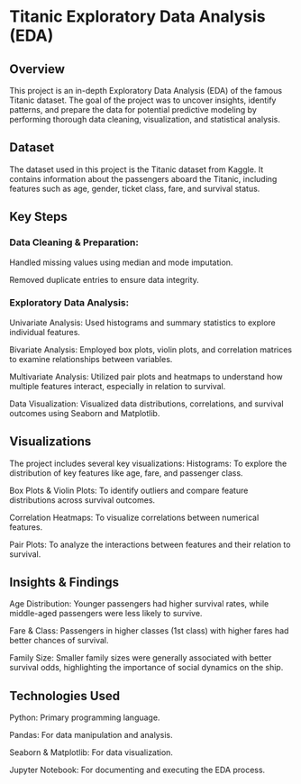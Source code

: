 # Titanic Exploratory Data Analysis (EDA)

## Overview
This project is an in-depth Exploratory Data Analysis (EDA) of the famous Titanic dataset. The goal of the project was to uncover insights, identify patterns, and prepare the data for potential predictive modeling by performing thorough data cleaning, visualization, and statistical analysis.

## Dataset
The dataset used in this project is the Titanic dataset from Kaggle. It contains information about the passengers aboard the Titanic, including features such as age, gender, ticket class, fare, and survival status.

## Key Steps

### Data Cleaning & Preparation:
Handled missing values using median and mode imputation.

Removed duplicate entries to ensure data integrity.

### Exploratory Data Analysis:
Univariate Analysis: Used histograms and summary statistics to explore individual features.

Bivariate Analysis: Employed box plots, violin plots, and correlation matrices to examine relationships between variables.

Multivariate Analysis: Utilized pair plots and heatmaps to understand how multiple features interact, especially in relation to survival.

Data Visualization: Visualized data distributions, correlations, and survival outcomes using Seaborn and Matplotlib.

## Visualizations
The project includes several key visualizations:
Histograms: To explore the distribution of key features like age, fare, and passenger class.

Box Plots & Violin Plots: To identify outliers and compare feature distributions across survival outcomes.

Correlation Heatmaps: To visualize correlations between numerical features.

Pair Plots: To analyze the interactions between features and their relation to survival.

## Insights & Findings
Age Distribution: Younger passengers had higher survival rates, while middle-aged passengers were less likely to survive.

Fare & Class: Passengers in higher classes (1st class) with higher fares had better chances of survival.

Family Size: Smaller family sizes were generally associated with better survival odds, highlighting the importance of social dynamics on the ship.

## Technologies Used
Python: Primary programming language.

Pandas: For data manipulation and analysis.

Seaborn & Matplotlib: For data visualization.

Jupyter Notebook: For documenting and executing the EDA process.
